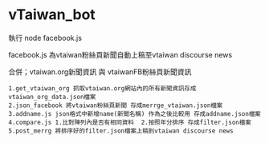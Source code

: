 # vTaiwan_bot

執行 node facebook.js

facebook.js 為vtaiwan粉絲頁新聞自動上稿至vtaiwan discourse news

合併；vtaiwan.org新聞資訊 與 vtaiwanFB粉絲頁新聞資訊 

    1.get_vtaiwan_org 抓取vtaiwan.org網站內的所有新聞資訊存成vtaiwan_org_data.json檔案
    2.json_facebook 將vtaiwan粉絲頁新聞 存成merrge_vtaiwan.json檔案
    3.addname.js json格式中新增name(新聞名稱) 作為之後比較用 存成addname.json檔案
    4.compare.js 1.比對陣列內是否有相同資料  2.按照年分排序 存成filter.json檔案
    5.post_merrg 將排序好的filter.json檔案上稿到vtaiwan discourse news

    